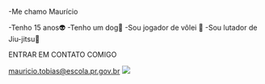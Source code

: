 -Me chamo Maurício


-Tenho 15 anos👽
-Tenho um dog🐶
-Sou jogador de vôlei 🏐
-Sou lutador de Jiu-jitsu🥋

ENTRAR EM CONTATO COMIGO

mauricio.tobias@escola.pr.gov.br
![](https://media1.tenor.com/m/6dOf85BKov0AAAAC/haikyuu-anime.gif)
